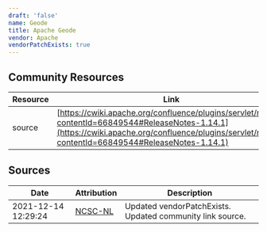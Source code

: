 ```yaml
---
draft: 'false'
name: Geode
title: Apache Geode
vendor: Apache
vendorPatchExists: true
---
```



## Community Resources
| Resource | Link |
| --- | --- |
| source | [https://cwiki.apache.org/confluence/plugins/servlet/mobile?contentId=66849544#ReleaseNotes-1.14.1](https://cwiki.apache.org/confluence/plugins/servlet/mobile?contentId=66849544#ReleaseNotes-1.14.1) |


## Sources
| Date | Attribution | Description |
| --- | --- | --- |
| 2021-12-14 12:29:24 | [NCSC-NL](https://github.com/NCSC-NL/log4shell/blob/main/software/README.md) | Updated vendorPatchExists. Updated community link source.  |
